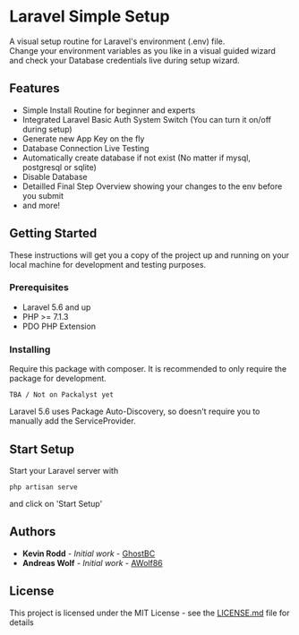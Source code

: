 # Laravel Simple Setup

A visual setup routine for Laravel's environment (.env) file. <br>
Change your environment variables as you like in a visual guided wizard and check your Database credentials live during setup wizard.

## Features
- Simple Install Routine for beginner and experts
- Integrated Laravel Basic Auth System Switch (You can turn it on/off during setup)
- Generate new App Key on the fly
- Database Connection Live Testing
- Automatically create database if not exist (No matter if mysql, postgresql or sqlite)
- Disable Database
- Detailled Final Step Overview showing your changes to the env before you submit
- and more!


## Getting Started

These instructions will get you a copy of the project up and running on your local machine for development and testing purposes. 
### Prerequisites

- Laravel 5.6 and up
- PHP >= 7.1.3
- PDO PHP Extension


### Installing


Require this package with composer. It is recommended to only require the package for development.

```shell
TBA / Not on Packalyst yet
```
Laravel 5.6 uses Package Auto-Discovery, so doesn't require you to manually add the ServiceProvider.


## Start Setup

Start your Laravel server with

```shell
php artisan serve
```

and click on 'Start Setup'


## Authors

* **Kevin Rodd** - *Initial work* - [GhostBC](https://github.com/ghostbc)
* **Andreas Wolf** - *Initial work* - [AWolf86](https://github.com/Kappalores)

## License

This project is licensed under the MIT License - see the [LICENSE.md](LICENSE.md) file for details
